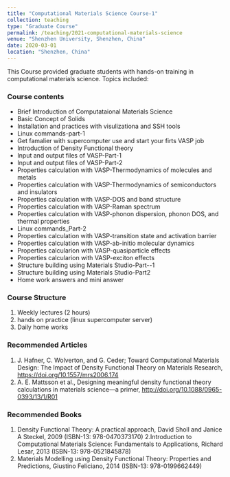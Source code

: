 ```yaml
---
title: "Computational Materials Science Course-1"
collection: teaching
type: "Graduate Course"
permalink: /teaching/2021-computational-materials-science
venue: "Shenzhen University, Shenzhen, China"
date: 2020-03-01
location: "Shenzhen, China"
---
```

This Course provided graduate students with hands-on training in computational materials science. Topics included:

### Course contents 
- Brief Introduction of Computataional Materials Science
- Basic Concept of Solids
- Installation and practices with visulizationa and SSH tools
- Linux commands-part-1
- Get famalier with supercomputer use and start your firts VASP job
- Introduction of Density Functional theory
- Input and output files of VASP-Part-1
- Input and output files of VASP-Part-2
- Properties calculation with VASP-Thermodynamics of molecules and metals
- Properties calculation with VASP-Thermodynamics of semiconductors and insulators
- Properties calculation with VASP-DOS and band structure
- Properties calculation with VASP-Raman spectrum
- Properties calculation with VASP-phonon dispersion, phonon DOS, and thermal properties
- Linux commands_Part-2
- Properties calculation with VASP-transition state and activation barrier
- Properties calculation with VASP-ab-initio molecular dynamics
- Properties calcularion with VASP-quasiparticle effects
- Properties calcularion with VASP-exciton effects
- Structure building using Materials Studio-Part--1
- Structure building using Materials Studio-Part2
- Home work answers and mini answer

### Course Structure
1. Weekly lectures (2 hours)
2. hands on practice (linux supercomputer server)
3. Daily home works
   
### Recommended Articles
1. J. Hafner, C. Wolverton, and G. Ceder; Toward Computational Materials Design: The Impact of Density Functional Theory on Materials Research, https://doi.org/10.1557/mrs2006.174
2. A. E. Mattsson et al., Designing meaningful density functional theory calculations in materials science—a primer, http://doi.org/10.1088/0965-0393/13/1/R01

### Recommended Books
1. Density Functional Theory: A practical approach, David Sholl and Janice A Steckel, 2009 (ISBN-13: 978-0470373170)
2.Introduction to Computational Materials Science: Fundamentals to Applications, Richard Lesar, 2013 (ISBN-13: 978-0521845878)
3. Materials Modelling using Density Functional Theory: Properties and Predictions, Giustino Feliciano, 2014 (ISBN-13: 978-0199662449)


